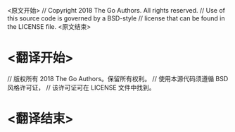 
<原文开始>
// Copyright 2018 The Go Authors. All rights reserved.
// Use of this source code is governed by a BSD-style
// license that can be found in the LICENSE file.
<原文结束>

# <翻译开始>
// 版权所有 2018 The Go Authors。保留所有权利。
// 使用本源代码须遵循 BSD 风格许可证，
// 该许可证可在 LICENSE 文件中找到。
# <翻译结束>

